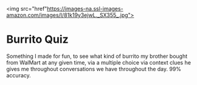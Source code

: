 <img src="href"https://images-na.ssl-images-amazon.com/images/I/81k19y3ejwL._SX355_.jpg">

# Burrito Quiz 

Something I made for fun, to see what kind of burrito my brother bought from WalMart at any given time, via a multiple choice via context clues he gives me throughout conversations we have throughout the day. 99% accuracy.

